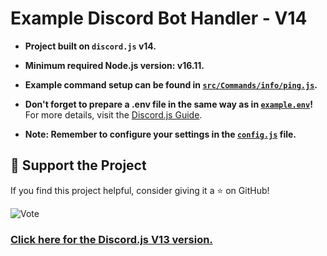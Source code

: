 # Example Discord Bot Handler - V14

- **Project built on `discord.js` v14.**
- **Minimum required Node.js version: v16.11.**
- **Example command setup can be found in [`src/Commands/info/ping.js`](https://github.com/memte/ExampleBot/blob/v14/src/Commands/info/ping.js).**  
- **Don't forget to prepare a .env file in the same way as in [`example.env`](https://github.com/memte/ExampleBot/blob/v14/example.env)!**
  For more details, visit the [Discord.js Guide](https://discordjs.guide/slash-commands/advanced-creation.html).

- **Note: Remember to configure your settings in the [`config.js`](https://github.com/memte/ExampleBot/blob/v14/src/Base/config.js) file.**

## 🌟 Support the Project

If you find this project helpful, consider giving it a ⭐ on GitHub!

![Vote](https://user-images.githubusercontent.com/63320170/175336722-373eaf92-1454-4bce-b97c-e8a629c2628e.png)

### [Click here for the Discord.js V13 version.](https://github.com/memte/ExampleBot/tree/v13)
